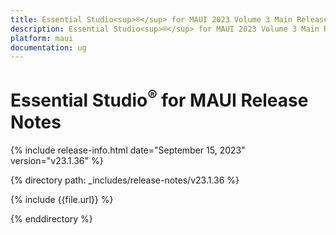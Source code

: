 ```yaml
---
title: Essential Studio<sup>®</sup> for MAUI 2023 Volume 3 Main Release Release Notes  
description: Essential Studio<sup>®</sup> for MAUI 2023 Volume 3 Main Release Release Notes  
platform: maui
documentation: ug
---
```


# Essential Studio<sup>®</sup> for MAUI  Release Notes  

{% include release-info.html date="September 15, 2023"  version="v23.1.36" %} 

{% directory path: _includes/release-notes/v23.1.36 %}

{% include {{file.url}} %}

{% enddirectory %}

